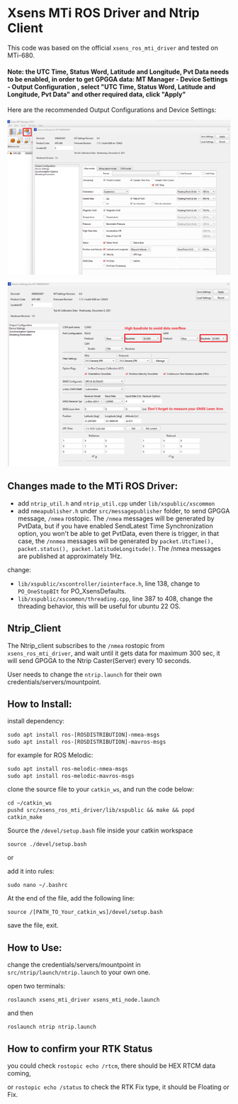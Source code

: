 
# Xsens MTi ROS Driver and Ntrip Client

This code was based on the official ``xsens_ros_mti_driver`` and tested on MTi-680.
#### Note: the UTC Time, Status Word, Latitude and Longitude, Pvt Data needs to be enabled, in order to get GPGGA data: MT Manager - Device Settings - Output Configuration , select "UTC Time, Status Word, Latitude and Longitude, Pvt Data" and other required data, click "Apply"

Here are the recommended Output Configurations and Device Settings:

![Alt text](MTi-680_Output_Configuration.png)

![Alt text](MTi-680_Device_Settings.png)

## Changes made to the MTi ROS Driver:

 - add ``ntrip_util.h`` and ``ntrip_util.cpp`` under ``lib/xspublic/xscommon``
 - add ``nmeapublisher.h`` under ``src/messagepublisher`` folder, to send GPGGA message, ``/nmea`` rostopic. The ``/nmea`` messages will be generated by PvtData, but if you have enabled SendLatest Time Synchronization option, you won't be able to get PvtData, even there is trigger, in that case, the ``/nnmea`` messages will be generated by ``packet.UtcTime(), packet.status(), packet.latitudeLongitude()``. The /nmea messages are published at approximately 1Hz.

change:
 - ``lib/xspublic/xscontroller/iointerface.h``, line 138, change to ``PO_OneStopBIt`` for PO_XsensDefaults.
 - ``lib/xspublic/xscommon/threading.cpp``, line 387 to 408, change the threading behavior, this will be useful for ubuntu 22 OS.

## Ntrip_Client
The Ntrip_client subscribes to the ``/nmea`` rostopic from ``xsens_ros_mti_driver``, and wait until it gets data for maximum 300 sec, it will send GPGGA to the Ntrip Caster(Server) every 10 seconds.

User needs to change the ``ntrip.launch`` for their own credentials/servers/mountpoint. 

## How to Install:
install dependency:
```
sudo apt install ros-[ROSDISTRIBUTION]-nmea-msgs
sudo apt install ros-[ROSDISTRIBUTION]-mavros-msgs
```
for example for ROS Melodic:
```
sudo apt install ros-melodic-nmea-msgs
sudo apt install ros-melodic-mavros-msgs
```

clone the source file to your ``catkin_ws``, and run the code below:
```
cd ~/catkin_ws
pushd src/xsens_ros_mti_driver/lib/xspublic && make && popd
catkin_make
```
Source the ``/devel/setup.bash`` file inside your catkin workspace
```
source ./devel/setup.bash
```
or 

add it into rules:
```
sudo nano ~/.bashrc
```
At the end of the file, add the following line:
```
source /[PATH_TO_Your_catkin_ws]/devel/setup.bash
```
save the file, exit.

## How to Use:
change the credentials/servers/mountpoint in ``src/ntrip/launch/ntrip.launch`` to your own one.


open two terminals:
```
roslaunch xsens_mti_driver xsens_mti_node.launch
```
and then
```
roslaunch ntrip ntrip.launch
```

## How to confirm your RTK Status

you could check ``rostopic echo /rtcm``, there should be HEX RTCM data coming,

or ``rostopic echo /status`` to check the RTK Fix type, it should be Floating or Fix.

